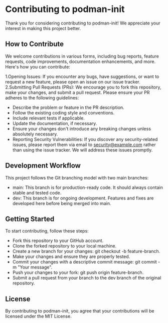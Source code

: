 # Contributing to podman-init

Thank you for considering contributing to podman-init! We appreciate your interest in making this project better.

## How to Contribute
We welcome contributions in various forms, including bug reports, feature requests, code improvements, documentation enhancements, and more. Here's how you can contribute:

1.Opening Issues: If you encounter any bugs, have suggestions, or want to request a new feature, please open an issue on our issue tracker.
2.Submitting Pull Requests (PRs): We encourage you to fork this repository, make your changes, and submit a pull request. Please ensure your PR adheres to the following guidelines:
- Describe the problem or feature in the PR description.
- Follow the existing coding style and conventions.
- Include relevant tests if applicable.
- Update the documentation, if necessary.
- Ensure your changes don't introduce any breaking changes unless absolutely necessary.
- Reporting Security Vulnerabilities: If you discover any security-related issues, please report them via email to security@example.com rather than using the issue tracker. We will address these issues promptly.

## Development Workflow
This project follows the Git branching model with two main branches:

- main: This branch is for production-ready code. It should always contain stable and tested code.
- dev: This branch is for ongoing development. Features and fixes are developed here before being merged into main.

## Getting Started
To start contributing, follow these steps:

- Fork this repository to your GitHub account.
- Clone the forked repository to your local machine.
- Create a new branch for your changes: git checkout -b feature-branch.
- Make your changes and ensure they are properly tested.
- Commit your changes with a descriptive commit message: git commit -m "Your message".
- Push your changes to your fork: git push origin feature-branch.
- Submit a pull request from your branch to the dev branch of the original repository.

## License
By contributing to podman-init, you agree that your contributions will be licensed under the MIT License.